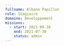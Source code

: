 ```yaml
---
fullname: Albane Papillon
role: Stagiaire
domaine: Développement
missions:
  - start: 2021-06-16
    end: 2021-07-30
    status: admin
---
```

